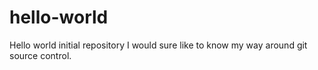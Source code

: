 # hello-world
Hello world initial repository
I would sure like to know my way around git source control.

